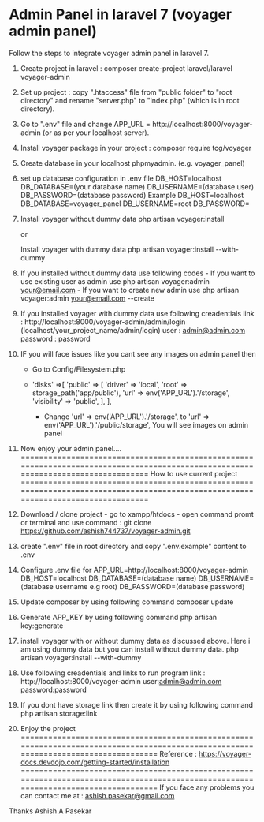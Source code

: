 # Admin Panel in laravel 7 (voyager admin panel)
Follow the steps to integrate voyager admin panel in laravel 7.
1. Create project in laravel : 
    composer create-project laravel/laravel voyager-admin
2. Set up project :
    copy ".htaccess" file from "public folder" to "root directory" and rename "server.php" to "index.php" (which is in root directory).
3. Go to ".env" file and change APP_URL = http://localhost:8000/voyager-admin  (or as per your localhost server).
4. Install voyager package in your project :
    composer require tcg/voyager
5. Create database in your localhost phpmyadmin. (e.g.  voyager_panel)
6. set up database configuration in .env file
    DB_HOST=localhost
    DB_DATABASE=(your database name)
    DB_USERNAME=(database user)
    DB_PASSWORD=(database password)
Example
    DB_HOST=localhost
    DB_DATABASE=voyager_panel
    DB_USERNAME=root
    DB_PASSWORD=
7. Install voyager without dummy data
    php artisan voyager:install
    
    or
    
   Install voyager with dummy data
    php artisan voyager:install --with-dummy

8. If you installed without dummy data use following codes
        - If you want to use existing user as admin use
                php artisan voyager:admin your@email.com
        - If you want to create new admin use
                php artisan voyager:admin your@email.com --create
                
9. If you installed voyager with dummy data use following creadentials
        link : http://localhost:8000/voyager-admin/admin/login     (localhost/your_project_name/admin/login)
        user : admin@admin.com
        password : password
10. IF you will face issues like you cant see any images on admin panel then
    - Go to Config/Filesystem.php
    - 'disks' =>[
        'public' => [
            'driver' => 'local',
            'root' => storage_path('app/public'),
            'url' => env('APP_URL').'/storage',
            'visibility' => 'public',
        ],
       ],
       
       - Change 'url' => env('APP_URL').'/storage', to 'url' => env('APP_URL').'/public/storage',
       You will see images on admin panel
 11. Now enjoy your admin panel....
 ==================================================================================================================================
 How to use current project 
 ==================================================================================================================================
 1. Download / clone project 
        - go to xampp/htdocs 
        - open command promt or terminal and use command : git clone https://github.com/ashish744737/voyager-admin.git
 2. create ".env" file in root directory and copy ".env.example" content to .env
 3. Configure .env file for
        APP_URL=http://localhost:8000/voyager-admin
        DB_HOST=localhost
        DB_DATABASE=(database name)
        DB_USERNAME=(database username e.g root)
        DB_PASSWORD=(database password)
 4. Update composer by using following command
        composer update
 5. Generate APP_KEY by using following command
        php artisan key:generate
 6. install voyager with or without dummy data as discussed above. Here i am using dummy data but you can install without dummy data.
        php artisan voyager:install --with-dummy
 7. Use following creadentials and links to run program
        link : http://localhost:8000/voyager-admin
        user:admin@admin.com   
        password:password
 8. If you dont have storage link then create it by using following command
        php artisan storage:link
 9. Enjoy the project
====================================================================================================================================
Reference : https://voyager-docs.devdojo.com/getting-started/installation
====================================================================================================================================
If you face any problems you can contact me at : ashish.pasekar@gmail.com

Thanks
Ashish A Pasekar
        
        
    
    
    
